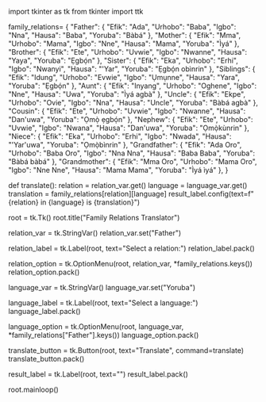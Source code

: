 import tkinter as tk
from tkinter import ttk


family_relations= {
    "Father": {
        "Efik": "Ada",
        "Urhobo": "Baba",
        "Igbo": "Nna",
        "Hausa": "Baba",
        "Yoruba": "Bàbá"
    },
    "Mother": {
        "Efik": "Mma",
        "Urhobo": "Mama",
        "Igbo": "Nne",
        "Hausa": "Mama",
        "Yoruba": "Ìyá"
    },
    "Brother": {
        "Efik": "Ete",
        "Urhobo": "Uvwie",
        "Igbo": "Nwanne",
        "Hausa": "Yaya",
        "Yoruba": "Ẹgbọ́n"
    },
    "Sister": {
        "Efik": "Eka",
        "Urhobo": "Erhi",
        "Igbo": "Nwanyi",
        "Hausa": "'Yar",
        "Yoruba": "Ẹgbọ́n obìnrin"
    },
    "Siblings": {
        "Efik": "Idung",
        "Urhobo": "Evwie",
        "Igbo": "Ụmụnne",
        "Hausa": "Yara",
        "Yoruba": "Ẹgbọ́n"
    },
    "Aunt": {
        "Efik": "Inyang",
        "Urhobo": "Oghene",
        "Igbo": "Nne",
        "Hausa": "Uwa",
        "Yoruba": "Ìyá agbà"
    },
    "Uncle": {
        "Efik": "Ekpe",
        "Urhobo": "Ovie",
        "Igbo": "Nna",
        "Hausa": "Uncle",
        "Yoruba": "Bàbá agbà"
    },
    "Cousin": {
        "Efik": "Ete",
        "Urhobo": "Uvwie",
        "Igbo": "Nwanne",
        "Hausa": "Dan'uwa",
        "Yoruba": "Ọmọ̀ ẹgbọ́n"
    },
"Nephew": {
        "Efik": "Ete",
        "Urhobo": "Uvwie",
        "Igbo": "Nwana",
        "Hausa": "Dan'uwa",
        "Yoruba": "Ọmọ̀kùnrin"
    },
    "Niece": {
        "Efik": "Eka",
        "Urhobo": "Erhi",
        "Igbo": "Nwada",
        "Hausa": "'Yar'uwa",
        "Yoruba": "Ọmọ̀bìnrin"
    },
    "Grandfather": {
        "Efik": "Ada Oro",
        "Urhobo": "Baba Oro",
        "Igbo": "Nna Nna",
        "Hausa": "Baba Baba",
        "Yoruba": "Bàbá bàbá"
    },
    "Grandmother": {
        "Efik": "Mma Oro",
        "Urhobo": "Mama Oro",
        "Igbo": "Nne Nne",
        "Hausa": "Mama Mama",
        "Yoruba": "Ìyá ìyá"
    },
}


def translate():
    relation = relation_var.get()
    language = language_var.get()
    translation = family_relations[relation][language]
    result_label.config(text=f"{relation} in {language} is {translation}")

root = tk.Tk()
root.title("Family Relations Translator")

relation_var = tk.StringVar()
relation_var.set("Father")

relation_label = tk.Label(root, text="Select a relation:")
relation_label.pack()

relation_option = tk.OptionMenu(root, relation_var, *family_relations.keys())
relation_option.pack()

language_var = tk.StringVar()
language_var.set("Yoruba")

language_label = tk.Label(root, text="Select a language:")
language_label.pack()

language_option = tk.OptionMenu(root, language_var, *family_relations["Father"].keys())
language_option.pack()

translate_button = tk.Button(root, text="Translate", command=translate)
translate_button.pack()

result_label = tk.Label(root, text="")
result_label.pack()

root.mainloop()
